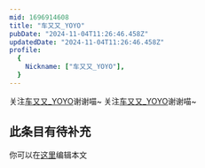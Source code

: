 ```yaml
---
mid: 1696914608
title: "车又又_YOYO"
pubDate: "2024-11-04T11:26:46.458Z"
updatedDate: "2024-11-04T11:26:46.458Z"
profile:
  {
    Nickname: ["车又又_YOYO"],
  }
---
```


关注[车又又_YOYO](https://space.bilibili.com/1696914608)谢谢喵~ 关注[车又又_YOYO](https://space.bilibili.com/1696914608)谢谢喵~

## 此条目有待补充
你可以在[这里](https://github.com/Yuhanawa/VTuber.ICU/edit/master/src/content/v/车又又_YOYO/index.md)编辑本文
